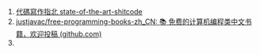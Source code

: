 1. [代碼寫作指北 state-of-the-art-shitcode](https://github.com/trekhleb/state-of-the-art-shitcode/blob/master/README.zh-CN.md)
1. [justjavac/free-programming-books-zh_CN: :books: 免费的计算机编程类中文书籍，欢迎投稿 (github.com)](https://github.com/justjavac/free-programming-books-zh_CN)
2. 
